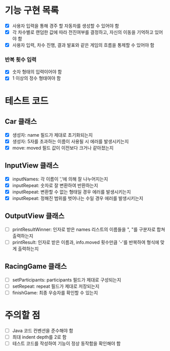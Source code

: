 # 기능 구현 목록

- [x] 사용자 입력을 통해 경주 할 자동차를 생성할 수 있어야 함
- [x] 각 차수별로 랜덤한 값에 따라 전진여부를 결정하고, 자신의 이동을 기억하고 있어야 함
- [x] 사용자 입력, 차수 진행, 결과 발표와 같은 게임의 흐름을 통제할 수 있어야 함

### 반복 횟수 입력

- [x] 숫자 형태의 입력이어야 함
- [x] 1 이상의 정수 형태여야 함

# 테스트 코드

## Car 클래스

- [x] 생성자: name 필드가 제대로 초기화되는지
- [x] 생성자: 5자를 초과하는 이름이 사용될 시 에러를 발생시키는지
- [x] move: moved 필드 값이 이전보다 크거나 같아졌는지

## InputView 클래스

- [x] inputNames: 각 이름이 ','에 의해 잘 나누어지는지
- [x] inputRepeat: 숫자로 잘 변환하여 반환하는지
- [x] inputRepeat: 변환할 수 없는 형태일 경우 에러를 발생시키는지
- [x] inputRepeat: 정해진 범위를 벗어나는 수일 경우 에러를 발생시키는지

## OutputView 클래스

- [ ] printResultWinner: 인자로 받은 names 리스트의 이름들을 ", "를 구분자로 합쳐 출력하는지
- [ ] printResult: 인자로 받은 이름과, info.moved 횟수만큼 '-'를 반복하여 형식에 맞게 출력하는지

## RacingGame 클래스

- [ ] setParticipants: participants 필드가 제대로 구성되는지
- [ ] setRepeat: repeat 필드가 제대로 저장되는지
- [ ] finishGame: 최종 우승자를 확인할 수 있는지

# 주의할 점

- [ ] Java 코드 컨벤션을 준수해야 함
- [ ] 최대 indent depth를 2로 함
- [ ] 테스트 코드를 작성하여 기능이 정상 동작함을 확인해야 함